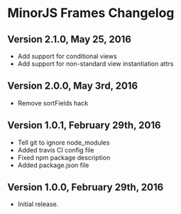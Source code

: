 # MinorJS Frames Changelog

## Version 2.1.0, May 25, 2016

* Add support for conditional views
* Add support for non-standard view instantiation attrs

## Version 2.0.0, May 3rd, 2016

* Remove sortFields hack

## Version 1.0.1, February 29th, 2016

* Tell git to ignore node_modules
* Added travis CI config file
* Fixed npm package description
* Added package.json file

## Version 1.0.0, February 29th, 2016

* Initial release.
